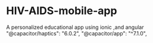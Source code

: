 # HIV-AIDS-mobile-app
A personalized educational app using ionic ,and angular
"@capacitor/haptics": "6.0.2",
"@capacitor/app": "^7.1.0",